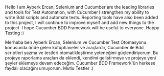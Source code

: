 Hello I am Ayberk Ercan,
Selenium and Cucumber are the leading libraries and tools for Test Automation, with Cucumber I strengthen my ability to write Bdd scripts and automate tests.
Reporting tools have also been added to this project, I will continue to improve myself and add new things to the project. 
I hope Cucumber BDD Framework will be useful to everyone.
Happy Testing :)

Merhaba ben Ayberk Ercan, Selenium ve Cucumber Test Otomasyonu konusunda önde gelen kütüphaneler ve araçlardır, 
Cucumber ile Bdd scriptleri yazma ve testleri otomatikleştirme yeteneğimi güçlendiriyorum. 
Bu projeye raporlama araçları da eklendi, kendimi geliştirmeye ve projeye yeni şeyler eklemeye devam edeceğim. 
Cucumber BDD Framework'ün herkese faydalı olacağını umuyorum.
Mutlu Testler :)
